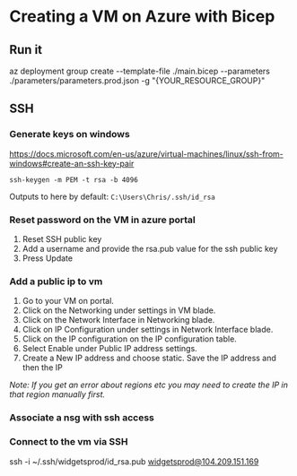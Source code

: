 # Creating a VM on Azure with Bicep

## Run it
az deployment group create --template-file ./main.bicep  --parameters ./parameters/parameters.prod.json -g "{YOUR_RESOURCE_GROUP}"

## SSH


### Generate keys on windows
https://docs.microsoft.com/en-us/azure/virtual-machines/linux/ssh-from-windows#create-an-ssh-key-pair  
```
ssh-keygen -m PEM -t rsa -b 4096
```

Outputs to here by default: `C:\Users\Chris/.ssh/id_rsa`

### Reset password on the VM in azure portal  
1. Reset SSH public key  
2. Add a username and provide the rsa.pub value for the ssh public key  
3. Press Update

### Add a public ip to vm
1. Go to your VM on portal.
2. Click on the Networking under settings in VM blade.
3. Click on the Network Interface in Networking blade.
4. Click on IP Configuration under settings in Network Interface blade.
5. Click on the IP configuration on the IP configuration table.
6. Select Enable under Public IP address settings.
7. Create a New IP address and choose static. Save the IP address and then the IP

*Note: If you get an error about regions etc you may need to create the IP in that region manually first.*

### Associate a nsg with ssh access

### Connect to the vm via SSH
ssh -i ~/.ssh/widgetsprod/id_rsa.pub widgetsprod@104.209.151.169


